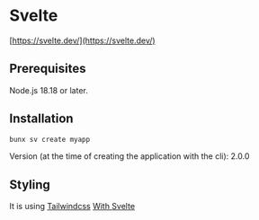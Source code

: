 # Svelte

[https://svelte.dev/](https://svelte.dev/)

## Prerequisites

Node.js 18.18 or later.

## Installation

```sh
bunx sv create myapp
```

Version (at the time of creating the application with the cli): 2.0.0

## Styling

It is using [Tailwindcss](https://tailwindcss.com/) [With Svelte](https://tailwindcss.com/docs/guides/sveltekit)